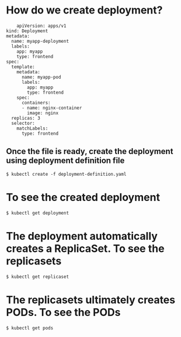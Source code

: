 # How do we create deployment?

```
    apiVersion: apps/v1
kind: Deployment
metadata:
  name: myapp-deployment
  labels:
    app: myapp
    type: frontend
spec:
  template:
    metadata:
      name: myapp-pod
      labels:
        app: myapp
        type: frontend
    spec:
      containers:
      - name: nginx-container
        image: nginx
  replicas: 3
  selector:
    matchLabels:
      type: frontend
```

## Once the file is ready, create the deployment using deployment definition file

`$ kubectl create -f deployment-definition.yaml`
# To see the created deployment

`$ kubectl get deployment`
# The deployment automatically creates a ReplicaSet. To see the replicasets

`$ kubectl get replicaset`
# The replicasets ultimately creates PODs. To see the PODs

`$ kubectl get pods`
